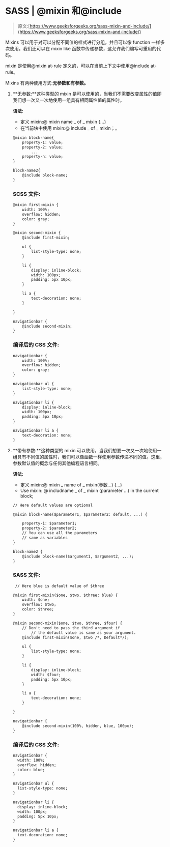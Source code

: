 # SASS | @mixin 和@include

> 原文:[https://www.geeksforgeeks.org/sass-mixin-and-include/](https://www.geeksforgeeks.org/sass-mixin-and-include/)

Mixins 可以用于对可以分配不同值的样式进行分组，并且可以像 function 一样多次使用。我们还可以在 mixin like 函数中传递参数，这允许我们编写可重用的代码。

mixin 是使用@mixin at-rule 定义的，可以在当前上下文中使用@include at-rule。

Mixins 有两种使用方式:**无参数和有参数。**

1.  **无参数:**这种类型的 mixin 是可以使用的，当我们不需要改变属性的值即我们想一次又一次地使用一组具有相同属性值的属性时。

    **语法:**

    *   定义 mixin:@ mixin name _ of _ mixin {…}
    *   在当前块中使用 mixin:@ include _ of _ mixin；。

    ```html
    @mixin block-name{
        property-1: value;
        property-2: value;
            ...
        property-n: value;
    }

    block-name2{
        @include block-name;
    }

    ```

    ### **SCSS 文件:**

    ```html
    @mixin first-mixin {
        width: 100%;
        overflow: hidden;
        color: gray;
    }

    @mixin second-mixin {
        @include first-mixin;

        ul {
            list-style-type: none;
        }

        li {
            display: inline-block;
            width: 100px;
            padding: 5px 10px;
        }

        li a {
            text-decoration: none;
        }

    }

    navigationbar {
        @include second-mixin;
    }

    ```

    ### **编译后的 CSS 文件:**

    ```html
    navigationbar {
        width: 100%;
        overflow: hidden;
        color: gray;
    }

    navigationbar ul {
        list-style-type: none;
    }

    navigationbar li {
        display: inline-block;
        width: 100px;
        padding: 5px 10px;
    }

    navigationbar li a {
        text-decoration: none;
    }

    ```

2.  **带有参数:**这种类型的 mixin 可以使用，当我们想要一次又一次地使用一组具有不同值的属性时，我们可以像函数一样使用参数传递不同的值。这里，参数默认值的概念与任何其他编程语言相同。

    **语法:**

    *   定义 mixin:@ mixin _ name of _ mixin(参数…) {…}
    *   Use mixin: @ includname _ of _ mixin (parameter …) in the current block;

    ```html
    // Here default values are optional

    @mixin block-name($parameter1, $parameter2: default, ...) {

        property-1: $parameter1;
        property-2: $parameter2;
        // You can use all the parameters 
        // same as variables
    }

    block-name2 {
        @include block-name($argument1, $argument2, ...);
    }

    ```

    ### **SASS 文件:**

    ```html
     // Here blue is default value of $three

    @mixin first-mixin($one, $two, $three: blue) {
        width: $one;
        overflow: $two;
        color: $three;
    }

    @mixin second-mixin($one, $two, $three, $four) {
        // Don't need to pass the third argument if 
            // the default value is same as your argument.
        @include first-mixin($one, $two /*, Default*/);

        ul {
            list-style-type: none;
        }

        li {
            display: inline-block;
            width: $four;
            padding: 5px 10px;
        }

        li a {
            text-decoration: none;
        }

    }

    navigationbar {
        @include second-mixin(100%, hidden, blue, 100px);
    }

    ```

    ### **编译后的 CSS 文件:**

    ```html
    navigationbar {
      width: 100%;
      overflow: hidden;
      color: blue;
    }

    navigationbar ul {
      list-style-type: none;
    }

    navigationbar li {
      display: inline-block;
      width: 100px;
      padding: 5px 10px;
    }

    navigationbar li a {
      text-decoration: none;
    }

    ```